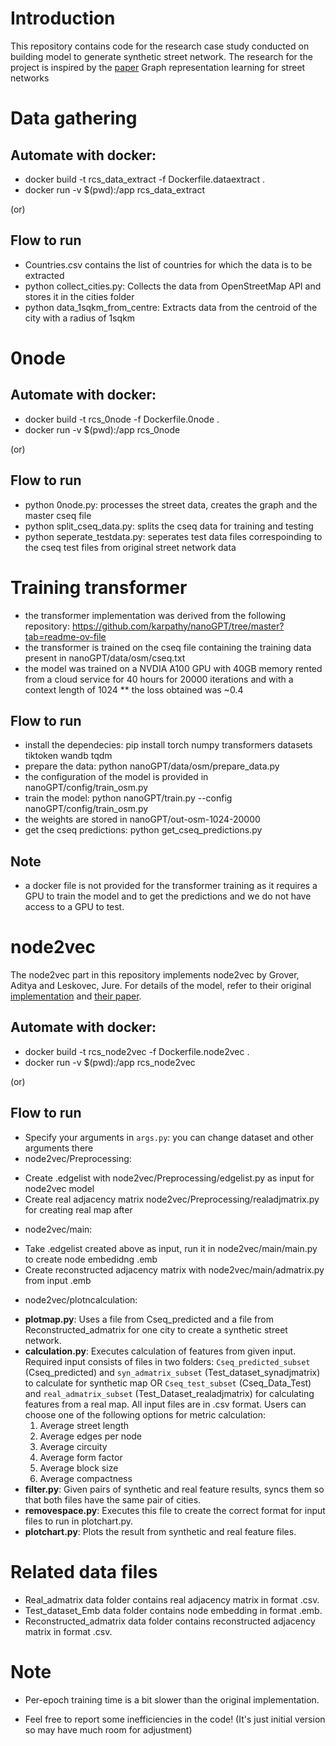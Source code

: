 
# Introduction

This repository contains code for the research case study conducted on building model to generate synthetic street network. The research for the project is inspired by the [paper](https://arxiv.org/abs/2211.04984) Graph representation learning for street networks 

# Data gathering

## Automate with docker:
* docker build -t rcs_data_extract -f Dockerfile.dataextract .
* docker run -v $(pwd):/app rcs_data_extract

(or)

## Flow to run
* Countries.csv contains the list of countries for which the data is to be extracted
*  python collect_cities.py: Collects the data from OpenStreetMap API and stores it in the cities folder
* python data_1sqkm_from_centre: Extracts data from the centroid of the city with a radius of 1sqkm

# 0node 

## Automate with docker:

* docker build -t rcs_0node -f Dockerfile.0node .
* docker run -v $(pwd):/app rcs_0node

(or)

## Flow to run
* python 0node.py: processes the street data, creates the graph and the master cseq file
* python split_cseq_data.py: splits the cseq data for training and testing 
* python seperate_testdata.py: seperates test data files correspoinding to the cseq test files from original street network data 


# Training transformer

* the transformer implementation was derived from the following repository: https://github.com/karpathy/nanoGPT/tree/master?tab=readme-ov-file 
* the transformer is trained on the cseq file containing the training data present in nanoGPT/data/osm/cseq.txt
* the model was trained on a NVDIA A100 GPU with 40GB memory rented from a cloud service for 40 hours for 20000 iterations and with a context length of 1024
** the loss obtained was ~0.4

## Flow to run
* install the dependecies: pip install torch numpy transformers datasets tiktoken wandb tqdm
* prepare the data: python nanoGPT/data/osm/prepare_data.py
* the configuration of the model is provided in nanoGPT/config/train_osm.py
* train the model: python nanoGPT/train.py --config nanoGPT/config/train_osm.py
* the weights are stored in nanoGPT/out-osm-1024-20000
* get the cseq predictions: python get_cseq_predictions.py

## Note
* a docker file is not provided for the transformer training as it requires a GPU to train the model and to get the predictions and we do not have access to a GPU to test.

# node2vec

The node2vec part in this repository implements node2vec by Grover, Aditya and Leskovec, Jure. For details of the model, refer to their original [implementation](https://github.com/aditya-grover/node2vec/tree/master) and [their paper](https://arxiv.org/pdf/1607.00653).

## Automate with docker:

* docker build -t rcs_node2vec -f Dockerfile.node2vec .
* docker run -v $(pwd):/app rcs_node2vec

(or)

## Flow to run

* Specify your arguments in `args.py`: you can change dataset and other arguments there
* node2vec/Preprocessing:
- Create .edgelist with node2vec/Preprocessing/edgelist.py as input for node2vec model
- Create real adjacency matrix node2vec/Preprocessing/realadjmatrix.py for creating real map after
* node2vec/main:
- Take .edgelist created above as input, run it in node2vec/main/main.py to create node embedidng .emb
- Create reconstructed adjacency matrix with node2vec/main/admatrix.py from input .emb 
* node2vec/plotncalculation:

- **plotmap.py**: Uses a file from Cseq_predicted and a file from Reconstructed_admatrix for one city to create a synthetic street network.
- **calculation.py**: Executes calculation of features from given input. Required input consists of files in two folders: `Cseq_predicted_subset` (Cseq_predicted) and `syn_admatrix_subset` (Test_dataset_synadjmatrix) to calculate for synthetic map OR `Cseq_test_subset` (Cseq_Data_Test) and `real_admatrix_subset` (Test_Dataset_realadjmatrix) for calculating features from a real map. All input files are in .csv format. Users can choose one of the following options for metric calculation:
  1. Average street length
  2. Average edges per node
  3. Average circuity
  4. Average form factor
  5. Average block size
  6. Average compactness
- **filter.py**: Given pairs of synthetic and real feature results, syncs them so that both files have the same pair of cities.
- **removespace.py**: Executes this file to create the correct format for input files to run in plotchart.py.
- **plotchart.py**: Plots the result from synthetic and real feature files.
  


# Related data files
* Real_admatrix data folder contains real adjacency matrix in format .csv.
* Test_dataset_Emb data folder contains node embedding in format .emb.
* Reconstructed_admatrix data folder contains reconstructed adjacency matrix in format .csv.

# Note
* Per-epoch training time is a bit slower than the original implementation.


* Feel free to report some inefficiencies in the code! (It's just initial version so may have much room for adjustment)
